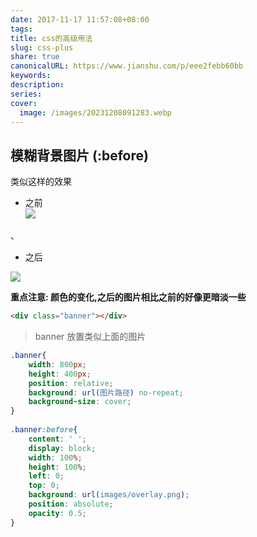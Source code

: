 ```yaml
---  
date: 2017-11-17 11:57:08+08:00  
tags:   
title: css的高级用法  
slug: css-plus  
share: true  
canonicalURL: https://www.jianshu.com/p/eee2febb60bb  
keywords:   
description:   
series:   
cover:  
  image: /images/20231208091283.webp  
---  
```

  
##  模糊背景图片 (:before)  
  
类似这样的效果  
  
* 之前  
![](/images/20231208091283.webp)  
  
、  
* 之后  
  
![](/images/20231208091289no1.webp)  
  
  
**重点注意: 颜色的变化,之后的图片相比之前的好像更暗淡一些**  
  
```html  
<div class="banner"></div>  
```  
> banner 放置类似上面的图片  
  
```css  
.banner{  
    width: 800px;  
    height: 400px;  
    position: relative;  
    background: url(图片路径) no-repeat;  
    background-size: cover;  
}  
  
.banner:before{  
	content: ' ';  
	display: block;  
	width: 100%;  
	height: 100%;  
	left: 0;  
	top: 0;  
	background: url(images/overlay.png);  
	position: absolute;  
	opacity: 0.5;  
}  
```